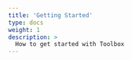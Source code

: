 ```yaml
---
title: 'Getting Started'
type: docs
weight: 1
description: >
  How to get started with Toolbox
---
```

